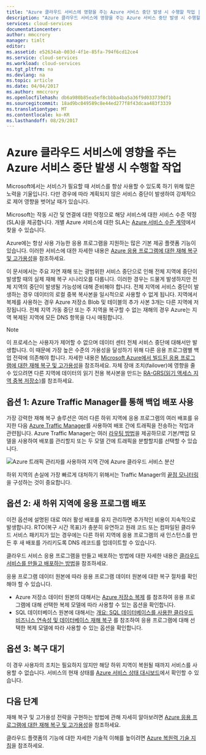 ```yaml
---
title: "Azure 클라우드 서비스에 영향을 주는 Azure 서비스 중단 발생 시 수행할 작업 | Microsoft Docs"
description: "Azure 클라우드 서비스에 영향을 주는 Azure 서비스 중단 발생 시 수행할 작업에 대해 알아봅니다."
services: cloud-services
documentationcenter: 
author: mmccrory
manager: timlt
editor: 
ms.assetid: e52634ab-003d-4f1e-85fa-794f6cd12ce4
ms.service: cloud-services
ms.workload: cloud-services
ms.tgt_pltfrm: na
ms.devlang: na
ms.topic: article
ms.date: 04/04/2017
ms.author: mmccrory
ms.openlocfilehash: db6a980b85ea5ef8cbbba4ba5a36f9d033739df1
ms.sourcegitcommit: 18ad9bc049589c8e44ed277f8f43dcaa483f3339
ms.translationtype: MT
ms.contentlocale: ko-KR
ms.lasthandoff: 08/29/2017
---
```

# <a name="what-to-do-in-the-event-of-an-azure-service-disruption-that-impacts-azure-cloud-services"></a>Azure 클라우드 서비스에 영향을 주는 Azure 서비스 중단 발생 시 수행할 작업
Microsoft에서는 서비스가 필요할 때 서비스를 항상 사용할 수 있도록 하기 위해 많은 노력을 기울입니다. 다만 경우에 따라 계획되지 않은 서비스 중단이 발생하여 강제적으로 제어 영향을 벗어날 때가 있습니다.

Microsoft는 작동 시간 및 연결에 대한 약정으로 해당 서비스에 대한 서비스 수준 약정(SLA)을 제공합니다. 개별 Azure 서비스에 대한 SLA는 [Azure 서비스 수준 계약](https://azure.microsoft.com/support/legal/sla/)에서 찾을 수 있습니다.

Azure에는 항상 사용 가능한 응용 프로그램을 지원하는 많은 기본 제공 플랫폼 기능이 있습니다. 이러한 서비스에 대한 자세한 내용은 [Azure 응용 프로그램에 대한 재해 복구 및 고가용성](../resiliency/resiliency-disaster-recovery-high-availability-azure-applications.md)을 참조하세요.

이 문서에서는 주요 자연 재해 또는 광범위한 서비스 중단으로 인해 전체 지역에 중단이 발생할 때의 실제 재해 복구 시나리오를 다룹니다. 이러한 경우는 드물게 발생하지만 전체 지역의 중단이 발생될 가능성에 대해 준비해야 합니다. 전체 지역에 서비스 중단이 발생하는 경우 데이터의 로컬 중복 복사본을 일시적으로 사용할 수 없게 됩니다. 지역에서 복제를 사용하는 경우 Azure 저장소 Blob 및 테이블의 추가 사본 3개는 다른 지역에 저장됩니다. 전체 지역 가동 중단 또는 주 지역을 복구할 수 없는 재해의 경우 Azure는 지역 복제된 지역에 모든 DNS 항목을 다시 매핑합니다.

> [!NOTE]
> 이 프로세스는 사용자가 제어할 수 없으며 데이터 센터 전체 서비스 중단에 대해서만 발생합니다. 이 때문에 가장 높은 수준의 가용성을 달성하기 위해 다른 응용 프로그램별 백업 전략에 의존해야 합니다. 자세한 내용은 [Microsoft Azure에서 빌드된 응용 프로그램에 대한 재해 복구 및 고가용성](../resiliency/resiliency-disaster-recovery-high-availability-azure-applications.md)을 참조하세요. 자체 장애 조치(failover)에 영향을 줄 수 있으려면 다른 지역에 데이터의 읽기 전용 복사본을 만드는 [RA-GRS(읽기 액세스 지역 중복 저장소)](../storage/common/storage-redundancy.md#read-access-geo-redundant-storage)를 참조하세요.
>
>


## <a name="option-1-use-a-backup-deployment-through-azure-traffic-manager"></a>옵션 1: Azure Traffic Manager를 통해 백업 배포 사용
가장 강력한 재해 복구 솔루션은 여러 다른 하위 지역에 응용 프로그램의 여러 배포를 유지한 다음 [Azure Traffic Manager](../traffic-manager/traffic-manager-overview.md)를 사용하여 배포 간에 트래픽을 전송하는 작업과 관련됩니다. Azure Traffic Manager는 여러 [라우팅 방법](../traffic-manager/traffic-manager-routing-methods.md)을 제공하므로 기본/백업 모델을 사용하여 배포를 관리할지 또는 두 모델 간에 트래픽을 분할할지를 선택할 수 있습니다.

![Azure 트래픽 관리자를 사용하여 지역 간에 Azure 클라우드 서비스 분산](./media/cloud-services-disaster-recovery-guidance/using-azure-traffic-manager.png)

하위 지역의 손실에 가장 빠르게 대처하기 위해서는 Traffic Manager의 [끝점 모니터링](../traffic-manager/traffic-manager-monitoring.md)을 구성하는 것이 중요합니다.

## <a name="option-2-deploy-your-application-to-a-new-region"></a>옵션 2: 새 하위 지역에 응용 프로그램 배포
이전 옵션에 설명된 대로 여러 활성 배포를 유지 관리하면 추가적인 비용이 지속적으로 발생합니다. RTO(복구 시간 목표)가 충분히 유연하고 원래 코드 또는 컴파일된 클라우드 서비스 패키지가 있는 경우에는 다른 하위 지역에 응용 프로그램의 새 인스턴스를 만든 후 새 배포를 가리키도록 DNS 레코드를 업데이트할 수 있습니다.

클라우드 서비스 응용 프로그램을 만들고 배포하는 방법에 대한 자세한 내용은 [클라우드 서비스를 만들고 배포하는 방법](cloud-services-how-to-create-deploy-portal.md)을 참조하세요.

응용 프로그램 데이터 원본에 따라 응용 프로그램 데이터 원본에 대한 복구 절차를 확인해야 할 수 있습니다.

* Azure 저장소 데이터 원본의 대해서는 [Azure 저장소 복제](../storage/common/storage-redundancy.md#read-access-geo-redundant-storage) 를 참조하여 응용 프로그램에 대해 선택한 복제 모델에 따라 사용할 수 있는 옵션을 확인합니다.
* SQL 데이터베이스 원본에 대해서는 [개요: SQL 데이터베이스를 사용한 클라우드 비즈니스 연속성 및 데이터베이스 재해 복구](../sql-database/sql-database-business-continuity.md) 를 참조하여 응용 프로그램에 대해 선택한 복제 모델에 따라 사용할 수 있는 옵션을 확인합니다.


## <a name="option-3-wait-for-recovery"></a>옵션 3: 복구 대기
이 경우 사용자의 조치는 필요하지 않지만 해당 하위 지역이 복원될 때까지 서비스를 사용할 수 없습니다. 서비스의 현재 상태를 [Azure 서비스 상태 대시보드](https://azure.microsoft.com/status/)에서 확인할 수 있습니다.

## <a name="next-steps"></a>다음 단계
재해 복구 및 고가용성 전략을 구현하는 방법에 관해 자세히 알아보려면 [Azure 응용 프로그램에 대한 재해 복구 및 고가용성](../resiliency/resiliency-disaster-recovery-high-availability-azure-applications.md)을 참조하세요.

클라우드 플랫폼의 기능에 대한 자세한 기술적 이해를 높이려면 [Azure 복원력 기술 지침](../resiliency/resiliency-technical-guidance.md)을 참조하세요.